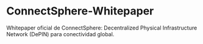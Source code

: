 # ConnectSphere-Whitepaper
Whitepaper oficial de ConnectSphere: Decentralized Physical Infrastructure Network (DePIN) para conectividad global.
